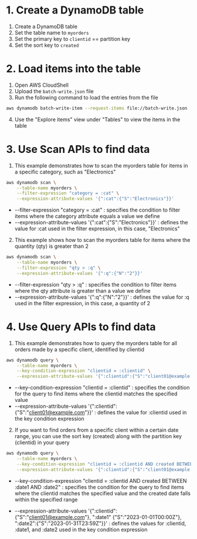 # 1. Create a DynamoDB table

1. Create a DynamoDB table
2. Set the table name to `myorders`
3. Set the primary key to `clientid` == partition key
4. Set the sort key to `created`

# 2. Load items into the table

1. Open AWS CloudShell
2. Upload the `batch-write.json` file
3. Run the following command to load the entries from the file

```bash
aws dynamodb batch-write-item --request-items file://batch-write.json
```

4. Use the "Explore items" view under "Tables" to view the items in the table

# 3. Use Scan APIs to find data

1. This example demonstrates how to scan the myorders table for items in a specific category, such as "Electronics"

```bash
aws dynamodb scan \
    --table-name myorders \
    --filter-expression "category = :cat" \
    --expression-attribute-values '{":cat":{"S":"Electronics"}}'
```

- --filter-expression "category = :cat" : specifies the condition to filter items where the category attribute equals a value we define
- --expression-attribute-values '{":cat":{"S":"Electronics"}}' :  defines the value for :cat used in the filter expression, in this case, "Electronics"

2. This example shows how to scan the myorders table for items where the quantity (qty) is greater than 2

```bash
aws dynamodb scan \
    --table-name myorders \
    --filter-expression "qty > :q" \
    --expression-attribute-values '{":q":{"N":"2"}}'
```
- --filter-expression "qty > :q" : specifies the condition to filter items where the qty attribute is greater than a value we define
- --expression-attribute-values '{":q":{"N":"2"}}' : defines the value for :q used in the filter expression, in this case, a quantity of 2

# 4. Use Query APIs to find data

1. This example demonstrates how to query the myorders table for all orders made by a specific client, identified by clientid

```bash
aws dynamodb query \
    --table-name myorders \
    --key-condition-expression "clientid = :clientid" \
    --expression-attribute-values '{":clientid":{"S":"client01@example.com"}}'
```
- --key-condition-expression "clientid = :clientid" : specifies the condition for the query to find items where the clientid matches the specified value
- --expression-attribute-values '{":clientid":{"S":"client01@example.com"}}' : defines the value for :clientid used in the key condition expression

2. If you want to find orders from a specific client within a certain date range, you can use the sort key (created) along with the partition key (clientid) in your query

```bash
aws dynamodb query \
    --table-name myorders \
    --key-condition-expression "clientid = :clientid AND created BETWEEN :date1 AND :date2" \
    --expression-attribute-values '{":clientid":{"S":"client01@example.com"}, ":date1":{"S":"2023-01-01T00:00Z"}, ":date2":{"S":"2023-01-31T23:59Z"}}'
```

- --key-condition-expression "clientid = :clientid AND created BETWEEN :date1 AND :date2" :
specifies the condition for the query to find items where the clientid matches the specified value and the created date falls within the specified range

- --expression-attribute-values '{":clientid":{"S":"client01@example.com"}, ":date1"
{"S":"2023-01-01T00:00Z"}, ":date2":{"S":"2023-01-31T23:59Z"}}' : defines the values for :clientid, :date1, and :date2 used in the key condition expression